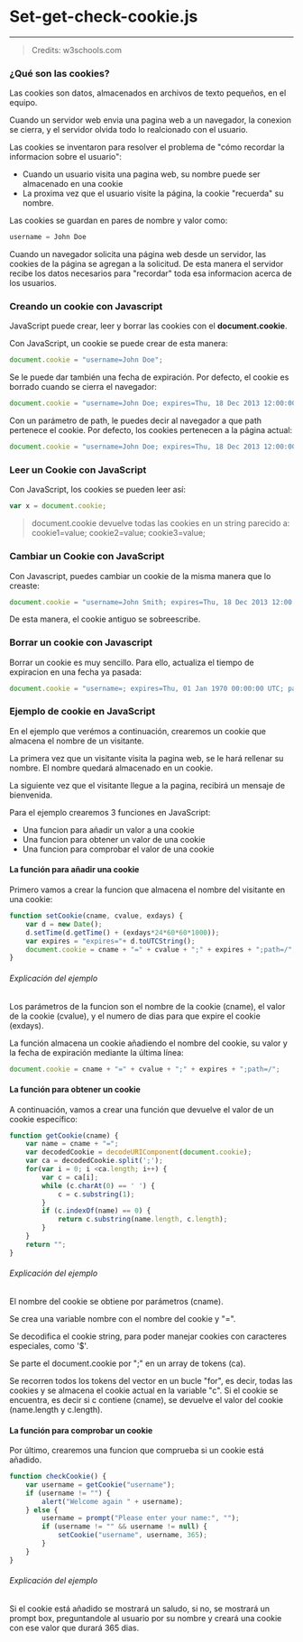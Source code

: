 # Set-get-check-cookie.js

---

> Credits: w3schools.com

### ¿Qué son las cookies?

Las cookies son datos, almacenados en archivos de texto pequeños, en el equipo.

Cuando un servidor web envia una pagina web a un navegador, la conexion se cierra, y el servidor olvida todo lo realcionado con el usuario.

Las cookies se inventaron para resolver el problema de "cómo recordar la informacion sobre el usuario":

* Cuando un usuario visita una pagina web, su nombre puede ser almacenado en una cookie
* La proxima vez que el usuario visite la página, la cookie "recuerda" su nombre.

Las cookies se guardan en pares de nombre y valor como:

```js
username = John Doe
```

Cuando un navegador solicita una página web desde un servidor, las cookies de la página se agregan a la solicitud. De esta manera el servidor recibe los datos necesarios para "recordar" toda esa informacion acerca de los usuarios.

### Creando un cookie con Javascript

JavaScript puede crear, leer y borrar las cookies con el **document.cookie**.

Con JavaScript, un cookie se puede crear de esta manera:

```js
document.cookie = "username=John Doe";
```

Se le puede dar también una fecha de expiración. Por defecto, el cookie es borrado cuando se cierra el navegador:

```js
document.cookie = "username=John Doe; expires=Thu, 18 Dec 2013 12:00:00 UTC";
```

Con un parámetro de path, le puedes decir al navegador a que path pertenece el cookie. Por defecto, los cookies pertenecen a la página actual:

```js
document.cookie = "username=John Doe; expires=Thu, 18 Dec 2013 12:00:00 UTC; path=/";
```

### Leer un Cookie con JavaScript

Con JavaScript, los cookies se pueden leer así:

```js
var x = document.cookie;
```

> document.cookie devuelve todas las cookies en un string parecido a: cookie1=value; cookie2=value; cookie3=value;

### Cambiar un Cookie con JavaScript

Con Javascript, puedes cambiar un cookie de la misma manera que lo creaste:

```js
document.cookie = "username=John Smith; expires=Thu, 18 Dec 2013 12:00:00 UTC; path=/";
```

De esta manera, el cookie antiguo se sobreescribe.

### Borrar un cookie con Javascript

Borrar un cookie es muy sencillo. Para ello, actualiza el tiempo de expiracion en una fecha ya pasada:

```js
document.cookie = "username=; expires=Thu, 01 Jan 1970 00:00:00 UTC; path=/;";
```

### Ejemplo de cookie en JavaScript

En el ejemplo que verémos a continuación, crearemos un cookie que almacena el nombre de un visitante.

La primera vez que un visitante visita la pagina web, se le hará rellenar su nombre. El nombre quedará almacenado en un cookie.

La siguiente vez que el visitante llegue a la pagina, recibirá un mensaje de bienvenida.

Para el ejemplo crearemos 3 funciones en JavaScript:

* Una funcion para añadir un valor a una cookie
* Una funcion para obtener un valor de una cookie
* Una funcion para comprobar el valor de una cookie

#### La función para añadir una cookie

Primero vamos a crear la funcion que almacena el nombre del visitante en una cookie:

```js
function setCookie(cname, cvalue, exdays) {
    var d = new Date();
    d.setTime(d.getTime() + (exdays*24*60*60*1000));
    var expires = "expires="+ d.toUTCString();
    document.cookie = cname + "=" + cvalue + ";" + expires + ";path=/";
}
```

###### Explicación del ejemplo

Los parámetros de la funcion son el nombre de la cookie \(cname\), el valor de la cookie \(cvalue\), y el numero de dias para que expire el cookie \(exdays\).

La función almacena un cookie añadiendo el nombre del cookie, su valor y la fecha de expiración mediante la última línea:

```js
document.cookie = cname + "=" + cvalue + ";" + expires + ";path=/";
```

#### La función para obtener un cookie

A continuación, vamos a crear una función que devuelve el valor de un cookie específico:

```js
function getCookie(cname) {
    var name = cname + "=";
    var decodedCookie = decodeURIComponent(document.cookie);
    var ca = decodedCookie.split(';');
    for(var i = 0; i <ca.length; i++) {
        var c = ca[i];
        while (c.charAt(0) == ' ') {
            c = c.substring(1);
        }
        if (c.indexOf(name) == 0) {
            return c.substring(name.length, c.length);
        }
    }
    return "";
}
```

###### Explicación del ejemplo

El nombre del cookie se obtiene por parámetros \(cname\).

Se crea una variable nombre con el nombre del cookie y "=".

Se decodifica el cookie string, para poder manejar cookies con caracteres especiales, como '$'.

Se parte el document.cookie por ";" en un array de tokens \(ca\).

Se recorren todos los tokens del vector en un bucle "for", es decir, todas las cookies y se almacena el cookie actual en la variable "c". Si el cookie se encuentra, es decir si c contiene \(cname\), se devuelve el valor del cookie \(name.length y c.length\).

#### La función para comprobar un cookie

Por último, crearemos una funcion que comprueba si un cookie está añadido.

```js
function checkCookie() {
    var username = getCookie("username");
    if (username != "") {
        alert("Welcome again " + username);
    } else {
        username = prompt("Please enter your name:", "");
        if (username != "" && username != null) {
            setCookie("username", username, 365);
        }
    }
}
```

###### Explicación del ejemplo

Si el cookie está añadido se mostrará un saludo, si no, se mostrará un prompt box, preguntandole al usuario por su nombre y creará una cookie con ese valor que durará 365 dias.

